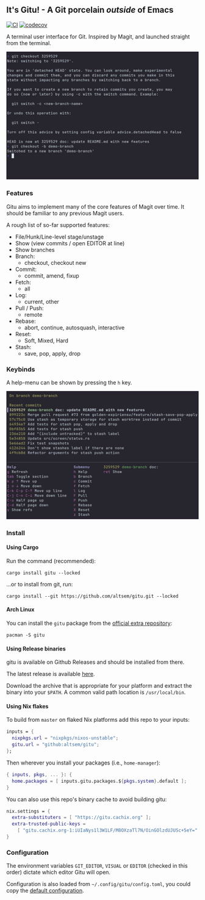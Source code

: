 ## It's Gitu! - A Git porcelain *outside* of Emacs
[![CI](https://github.com/altsem/gitu/actions/workflows/ci.yml/badge.svg)](https://github.com/altsem/gitu/actions/workflows/ci.yml)
[![codecov](https://codecov.io/gh/altsem/gitu/graph/badge.svg?token=5YWPU7GWFW)](https://codecov.io/gh/altsem/gitu)

A terminal user interface for Git. Inspired by Magit, and launched straight from the terminal.

<img src="vhs/rec.gif"/>

### Features
Gitu aims to implement many of the core features of Magit over time. 
It should be familiar to any previous Magit users.

A rough list of so-far supported features:
- File/Hunk/Line-level stage/unstage
- Show (view commits / open EDITOR at line)
- Show branches
- Branch:
  - checkout, checkout new
- Commit:
  - commit, amend, fixup
- Fetch:
  - all
- Log:
  - current, other
- Pull / Push:
  - remote
- Rebase:
  - abort, continue, autosquash, interactive
- Reset:
  - Soft, Mixed, Hard
- Stash:
  - save, pop, apply, drop

### Keybinds
A help-menu can be shown by pressing the `h` key.

<img src="vhs/help.png"/>

### Install
#### Using Cargo
Run the command (recommended):
```
cargo install gitu --locked
```

...or to install from git, run:
```
cargo install --git https://github.com/altsem/gitu.git --locked
```

#### Arch Linux
You can install the `gitu` package from the [official extra repository](https://archlinux.org/packages/extra/x86_64/gitu/):

```
pacman -S gitu
```

#### Using Release binaries
gitu is available on Github Releases and should be installed from there.

The latest release is available
[here](https://github.com/altsem/gitu/releases).

Download the archive that is appropriate for your platform and extract the
binary into your `$PATH`. A common valid path location is `/usr/local/bin`.

#### Using Nix flakes
To build from `master` on flaked Nix platforms add this repo to your inputs:

```nix
inputs = {
  nixpkgs.url = "nixpkgs/nixos-unstable";
  gitu.url = "github:altsem/gitu";
};
```

Then wherever you install your packages (i.e., `home-manager`):

```nix
{ inputs, pkgs, ... }: {
  home.packages = [ inputs.gitu.packages.${pkgs.system}.default ];
}
```

You can also use this repo's binary cache to avoid building gitu:

```nix
nix.settings = {
  extra-substituters = [ "https://gitu.cachix.org" ];
  extra-trusted-public-keys =
    [ "gitu.cachix.org-1:iUIaNys1l3W1LF/M8OXzaTl7N/OinGOlzdUJUSc+5eY=" ];
}
```

### Configuration
The environment variables `GIT_EDITOR`, `VISUAL` or `EDITOR` (checked in this order) dictate which editor Gitu will open.

Configuration is also loaded from `~/.config/gitu/config.toml`,
you could copy the [default configuration](src/default_config.toml).
